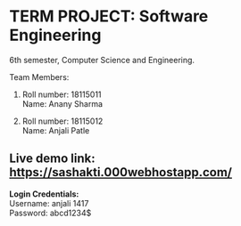 # TERM PROJECT: Software Engineering 

6th semester, Computer Science and Engineering.


Team Members:
1) Roll number: 18115011 <br/>
   Name: Anany Sharma
   
2) Roll number: 18115012 <br/>
   Name: Anjali Patle

## Live demo link: https://sashakti.000webhostapp.com/

<b>Login Credentials: </b>
<br/>
Username: anjali 1417<br/>
Password: abcd1234$
